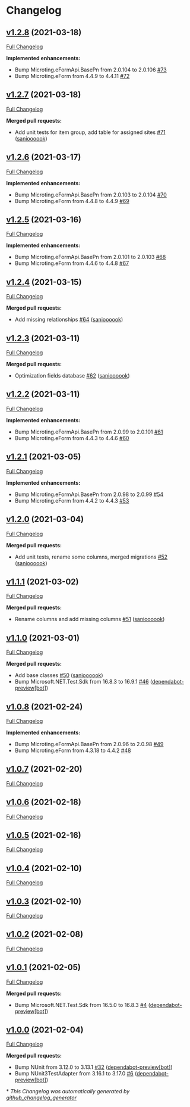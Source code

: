# Changelog

## [v1.2.8](https://github.com/microting/eform-inventory-base/tree/v1.2.8) (2021-03-18)

[Full Changelog](https://github.com/microting/eform-inventory-base/compare/v1.2.7...v1.2.8)

**Implemented enhancements:**

- Bump Microting.eFormApi.BasePn from 2.0.104 to 2.0.106 [\#73](https://github.com/microting/eform-inventory-base/issues/73)
- Bump Microting.eForm from 4.4.9 to 4.4.11 [\#72](https://github.com/microting/eform-inventory-base/issues/72)

## [v1.2.7](https://github.com/microting/eform-inventory-base/tree/v1.2.7) (2021-03-18)

[Full Changelog](https://github.com/microting/eform-inventory-base/compare/v1.2.6...v1.2.7)

**Merged pull requests:**

- Add unit tests for item group, add table for assigned sites [\#71](https://github.com/microting/eform-inventory-base/pull/71) ([sanioooook](https://github.com/sanioooook))

## [v1.2.6](https://github.com/microting/eform-inventory-base/tree/v1.2.6) (2021-03-17)

[Full Changelog](https://github.com/microting/eform-inventory-base/compare/v1.2.5...v1.2.6)

**Implemented enhancements:**

- Bump Microting.eFormApi.BasePn from 2.0.103 to 2.0.104 [\#70](https://github.com/microting/eform-inventory-base/issues/70)
- Bump Microting.eForm from 4.4.8 to 4.4.9 [\#69](https://github.com/microting/eform-inventory-base/issues/69)

## [v1.2.5](https://github.com/microting/eform-inventory-base/tree/v1.2.5) (2021-03-16)

[Full Changelog](https://github.com/microting/eform-inventory-base/compare/v1.2.4...v1.2.5)

**Implemented enhancements:**

- Bump Microting.eFormApi.BasePn from 2.0.101 to 2.0.103 [\#68](https://github.com/microting/eform-inventory-base/issues/68)
- Bump Microting.eForm from 4.4.6 to 4.4.8 [\#67](https://github.com/microting/eform-inventory-base/issues/67)

## [v1.2.4](https://github.com/microting/eform-inventory-base/tree/v1.2.4) (2021-03-15)

[Full Changelog](https://github.com/microting/eform-inventory-base/compare/v1.2.3...v1.2.4)

**Merged pull requests:**

- Add missing relationships [\#64](https://github.com/microting/eform-inventory-base/pull/64) ([sanioooook](https://github.com/sanioooook))

## [v1.2.3](https://github.com/microting/eform-inventory-base/tree/v1.2.3) (2021-03-11)

[Full Changelog](https://github.com/microting/eform-inventory-base/compare/v1.2.2...v1.2.3)

**Merged pull requests:**

- Optimization fields database [\#62](https://github.com/microting/eform-inventory-base/pull/62) ([sanioooook](https://github.com/sanioooook))

## [v1.2.2](https://github.com/microting/eform-inventory-base/tree/v1.2.2) (2021-03-11)

[Full Changelog](https://github.com/microting/eform-inventory-base/compare/v1.2.1...v1.2.2)

**Implemented enhancements:**

- Bump Microting.eFormApi.BasePn from 2.0.99 to 2.0.101 [\#61](https://github.com/microting/eform-inventory-base/issues/61)
- Bump Microting.eForm from 4.4.3 to 4.4.6 [\#60](https://github.com/microting/eform-inventory-base/issues/60)

## [v1.2.1](https://github.com/microting/eform-inventory-base/tree/v1.2.1) (2021-03-05)

[Full Changelog](https://github.com/microting/eform-inventory-base/compare/v1.2.0...v1.2.1)

**Implemented enhancements:**

- Bump Microting.eFormApi.BasePn from 2.0.98 to 2.0.99 [\#54](https://github.com/microting/eform-inventory-base/issues/54)
- Bump Microting.eForm from 4.4.2 to 4.4.3 [\#53](https://github.com/microting/eform-inventory-base/issues/53)

## [v1.2.0](https://github.com/microting/eform-inventory-base/tree/v1.2.0) (2021-03-04)

[Full Changelog](https://github.com/microting/eform-inventory-base/compare/v1.1.1...v1.2.0)

**Merged pull requests:**

- Add unit tests, rename some columns, merged migrations [\#52](https://github.com/microting/eform-inventory-base/pull/52) ([sanioooook](https://github.com/sanioooook))

## [v1.1.1](https://github.com/microting/eform-inventory-base/tree/v1.1.1) (2021-03-02)

[Full Changelog](https://github.com/microting/eform-inventory-base/compare/v1.1.0...v1.1.1)

**Merged pull requests:**

- Rename columns  and add missing columns [\#51](https://github.com/microting/eform-inventory-base/pull/51) ([sanioooook](https://github.com/sanioooook))

## [v1.1.0](https://github.com/microting/eform-inventory-base/tree/v1.1.0) (2021-03-01)

[Full Changelog](https://github.com/microting/eform-inventory-base/compare/v1.0.8...v1.1.0)

**Merged pull requests:**

- Add base classes [\#50](https://github.com/microting/eform-inventory-base/pull/50) ([sanioooook](https://github.com/sanioooook))
- Bump Microsoft.NET.Test.Sdk from 16.8.3 to 16.9.1 [\#46](https://github.com/microting/eform-inventory-base/pull/46) ([dependabot-preview[bot]](https://github.com/apps/dependabot-preview))

## [v1.0.8](https://github.com/microting/eform-inventory-base/tree/v1.0.8) (2021-02-24)

[Full Changelog](https://github.com/microting/eform-inventory-base/compare/v1.0.7...v1.0.8)

**Implemented enhancements:**

- Bump Microting.eFormApi.BasePn from 2.0.96 to 2.0.98 [\#49](https://github.com/microting/eform-inventory-base/issues/49)
- Bump Microting.eForm from 4.3.18 to 4.4.2 [\#48](https://github.com/microting/eform-inventory-base/issues/48)

## [v1.0.7](https://github.com/microting/eform-inventory-base/tree/v1.0.7) (2021-02-20)

[Full Changelog](https://github.com/microting/eform-inventory-base/compare/v1.0.6...v1.0.7)

## [v1.0.6](https://github.com/microting/eform-inventory-base/tree/v1.0.6) (2021-02-18)

[Full Changelog](https://github.com/microting/eform-inventory-base/compare/v1.0.5...v1.0.6)

## [v1.0.5](https://github.com/microting/eform-inventory-base/tree/v1.0.5) (2021-02-16)

[Full Changelog](https://github.com/microting/eform-inventory-base/compare/v1.0.4...v1.0.5)

## [v1.0.4](https://github.com/microting/eform-inventory-base/tree/v1.0.4) (2021-02-10)

[Full Changelog](https://github.com/microting/eform-inventory-base/compare/v1.0.3...v1.0.4)

## [v1.0.3](https://github.com/microting/eform-inventory-base/tree/v1.0.3) (2021-02-10)

[Full Changelog](https://github.com/microting/eform-inventory-base/compare/v1.0.2...v1.0.3)

## [v1.0.2](https://github.com/microting/eform-inventory-base/tree/v1.0.2) (2021-02-08)

[Full Changelog](https://github.com/microting/eform-inventory-base/compare/v1.0.1...v1.0.2)

## [v1.0.1](https://github.com/microting/eform-inventory-base/tree/v1.0.1) (2021-02-05)

[Full Changelog](https://github.com/microting/eform-inventory-base/compare/v1.0.0...v1.0.1)

**Merged pull requests:**

- Bump Microsoft.NET.Test.Sdk from 16.5.0 to 16.8.3 [\#4](https://github.com/microting/eform-inventory-base/pull/4) ([dependabot-preview[bot]](https://github.com/apps/dependabot-preview))

## [v1.0.0](https://github.com/microting/eform-inventory-base/tree/v1.0.0) (2021-02-04)

[Full Changelog](https://github.com/microting/eform-inventory-base/compare/f290cdf80ea4b0293d7004276fe7af381cb90c52...v1.0.0)

**Merged pull requests:**

- Bump NUnit from 3.12.0 to 3.13.1 [\#32](https://github.com/microting/eform-inventory-base/pull/32) ([dependabot-preview[bot]](https://github.com/apps/dependabot-preview))
- Bump NUnit3TestAdapter from 3.16.1 to 3.17.0 [\#6](https://github.com/microting/eform-inventory-base/pull/6) ([dependabot-preview[bot]](https://github.com/apps/dependabot-preview))



\* *This Changelog was automatically generated by [github_changelog_generator](https://github.com/github-changelog-generator/github-changelog-generator)*
